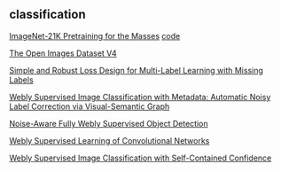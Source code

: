 
## classification

[ImageNet-21K Pretraining for the Masses](https://arxiv.org/pdf/2104.10972v4.pdf) [code](https://github.com/Alibaba-MIIL/ImageNet21K)

[The Open Images Dataset V4](https://arxiv.org/pdf/1811.00982.pdf)

[Simple and Robust Loss Design for Multi-Label
Learning with Missing Labels](https://arxiv.org/pdf/2112.07368.pdf)


[Webly Supervised Image Classification with Metadata: Automatic Noisy Label Correction via Visual-Semantic Graph](https://arxiv.org/pdf/2010.05864.pdf)

[Noise-Aware Fully Webly Supervised Object Detection](https://openaccess.thecvf.com/content_CVPR_2020/papers/Shen_Noise-Aware_Fully_Webly_Supervised_Object_Detection_CVPR_2020_paper.pdf)

[Webly Supervised Learning of Convolutional Networks](https://www.cv-foundation.org/openaccess/content_iccv_2015/papers/Chen_Webly_Supervised_Learning_ICCV_2015_paper.pdf)

[Webly Supervised Image Classification with
Self-Contained Confidence](https://www.ecva.net/papers/eccv_2020/papers_ECCV/papers/123530766.pdf)
